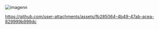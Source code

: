 ![imagenn](https://github.com/user-attachments/assets/72066367-fbdf-462f-be7c-0089477afb8e)

https://github.com/user-attachments/assets/fb285064-4b49-47ab-acea-829999b999dc
